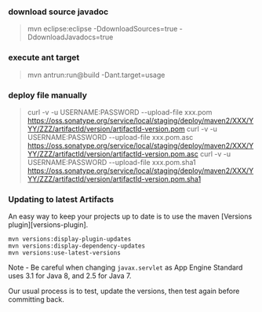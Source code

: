 ### download source javadoc

> mvn eclipse:eclipse -DdownloadSources=true -DdownloadJavadocs=true


### execute ant target

> mvn antrun:run@build -Dant.target=usage


### deploy file manually

> curl -v -u USERNAME:PASSWORD --upload-file xxx.pom      https://oss.sonatype.org/service/local/staging/deploy/maven2/XXX/YYY/ZZZ/artifactId/version/artifactId-version.pom
> curl -v -u USERNAME:PASSWORD --upload-file xxx.pom.asc  https://oss.sonatype.org/service/local/staging/deploy/maven2/XXX/YYY/ZZZ/artifactId/version/artifactId-version.pom.asc
> curl -v -u USERNAME:PASSWORD --upload-file xxx.pom.sha1 https://oss.sonatype.org/service/local/staging/deploy/maven2/XXX/YYY/ZZZ/artifactId/version/artifactId-version.pom.sha1


### Updating to latest Artifacts

An easy way to keep your projects up to date is to use the maven [Versions plugin][versions-plugin].

	mvn versions:display-plugin-updates
	mvn versions:display-dependency-updates
	mvn versions:use-latest-versions

Note - Be careful when changing `javax.servlet` as App Engine Standard uses 3.1 for Java 8, and 2.5 for Java 7.

Our usual process is to test, update the versions, then test again before committing back.

[plugin]: http://www.mojohaus.org/versions-maven-plugin/
